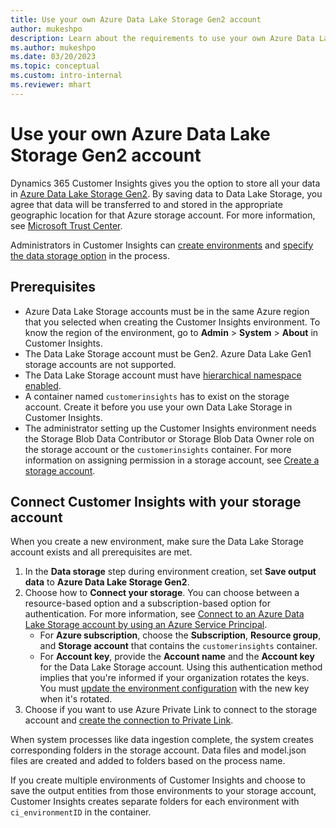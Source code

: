 ```yaml
---
title: Use your own Azure Data Lake Storage Gen2 account
author: mukeshpo
description: Learn about the requirements to use your own Azure Data Lake Storage account to store Customer Insights data.
ms.author: mukeshpo
ms.date: 03/20/2023
ms.topic: conceptual
ms.custom: intro-internal
ms.reviewer: mhart
---
```


# Use your own Azure Data Lake Storage Gen2 account

Dynamics 365 Customer Insights gives you the option to store all your data in [Azure Data Lake Storage Gen2](/azure/storage/blobs/data-lake-storage-introduction). By saving data to Data Lake Storage, you agree that data will be transferred to and stored in the appropriate geographic location for that Azure storage account. For more information, see [Microsoft Trust Center](https://www.microsoft.com/trust-center).

Administrators in Customer Insights can [create environments](create-environment.md) and [specify the data storage option](create-environment.md#step-2-configure-data-storage) in the process.

## Prerequisites

- Azure Data Lake Storage accounts must be in the same Azure region that you selected when creating the Customer Insights environment. To know the region of the environment, go to **Admin** > **System** > **About** in Customer Insights.
- The Data Lake Storage account must be Gen2. Azure Data Lake Gen1 storage accounts are not supported.
- The Data Lake Storage account must have [hierarchical namespace enabled](/azure/storage/blobs/data-lake-storage-namespace).
- A container named `customerinsights` has to exist on the storage account. Create it before you use your own Data Lake Storage in Customer Insights.
- The administrator setting up the Customer Insights environment needs the Storage Blob Data Contributor or Storage Blob Data Owner role on the storage account or the `customerinsights` container. For more information on assigning permission in a storage account, see [Create a storage account](/azure/storage/common/storage-account-create?toc=%2Fazure%2Fstorage%2Fblobs%2Ftoc.json&tabs=azure-portal).

## Connect Customer Insights with your storage account

When you create a new environment, make sure the Data Lake Storage account exists and all prerequisites are met.

1. In the **Data storage** step during environment creation, set **Save output data** to **Azure Data Lake Storage Gen2**.
1. Choose how to **Connect your storage**. You can choose between a resource-based option and a subscription-based option for authentication. For more information, see [Connect to an Azure Data Lake Storage account by using an Azure Service Principal](connect-service-principal.md).
   - For **Azure subscription**, choose the **Subscription**, **Resource group**, and **Storage account** that contains the `customerinsights` container.
   - For **Account key**, provide the **Account name** and the **Account key** for the Data Lake Storage account. Using this authentication method implies that you're informed if your organization rotates the keys. You must [update the environment configuration](manage-environments.md#edit-an-existing-environment) with the new key when it's rotated.
1. Choose if you want to use Azure Private Link to connect to the storage account and [create the connection to Private Link](private-link.md).

When system processes like data ingestion complete, the system creates corresponding folders in the storage account. Data files and model.json files are created and added to folders based on the process name.

If you create multiple environments of Customer Insights and choose to save the output entities from those environments to your storage account, Customer Insights creates separate folders for each environment with `ci_environmentID` in the container.
